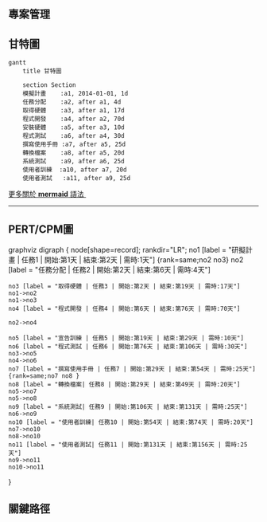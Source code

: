 ## 專案管理

## 甘特圖
```mermaid
gantt
    title 甘特圖

    section Section
    模擬計畫    :a1, 2014-01-01, 1d
    任務分配    :a2, after a1, 4d
    取得硬體    :a3, after a1, 17d
    程式開發    :a4, after a2, 70d
    安裝硬體    :a5, after a3, 10d
    程式測試    :a6, after a4, 30d
    撰寫使用手冊 :a7, after a5, 25d
    轉換檔案    :a8, after a5, 20d
    系統測試    :a9, after a6, 25d
    使用者訓練  :a10, after a7, 20d
    使用者測試   :a11, after a9, 25d
```
[更多關於 **mermaid** 語法 <i class="fa fa-external-link"></i>](http://mermaid-js.github.io/mermaid)
&nbsp;
&nbsp;

---

## PERT/CPM圖
graphviz
digraph {
 node[shape=record];
 rankdir="LR";
    no1 [label = "研擬計畫 | 任務1 | 開始:第1天 | 結束:第2天 | 需時:1天"]
    {rank=same;no2 no3}
    no2 [label = "任務分配 | 任務2 | 開始:第2天 | 結束:第6天 | 需時:4天"]
    
    no3 [label = "取得硬體 | 任務3 | 開始:第2天 | 結束:第19天 | 需時:17天"]
    no1->no2
    no1->no3
    no4 [label = "程式開發 | 任務4 | 開始:第6天 | 結束:第76天 | 需時:70天"]
    
    no2->no4
    
    no5 [label = "宣告訓練 | 任務5 | 開始:第19天 | 結束:第29天 | 需時:10天"]
    no6 [label = "程式測試 | 任務6 | 開始:第76天 | 結束:第106天 | 需時:30天"]
    no3->no5
    no4->no6
    no7 [label = "撰寫使用手冊 | 任務7 | 開始:第29天 | 結束:第54天 | 需時:25天"]
    {rank=same;no7 no8 }
    no8 [label = "轉換檔案| 任務8 | 開始:第29天 | 結束:第49天 | 需時:20天"]
    no5->no7
    no5->no8
    no9 [label = "系統測試| 任務9 | 開始:第106天 | 結束:第131天 | 需時:25天"]
    no6->no9
    no10 [label = "使用者訓練| 任務10 | 開始:第54天 | 結束:第74天 | 需時:20天"]
    no7->no10
    no8->no10
    no11 [label = "使用者測試| 任務11 | 開始:第131天 | 結束:第156天 | 需時:25天"]
    no9->no11
    no10->no11
}

## 關鍵路徑
